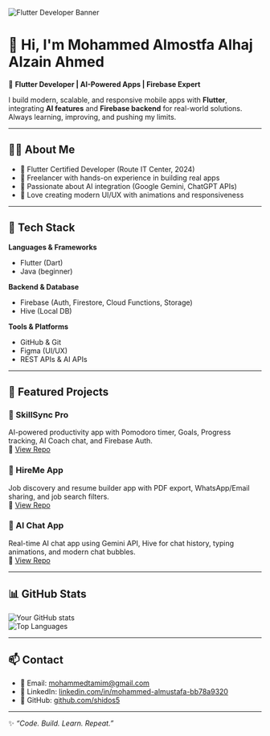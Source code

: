 <!-- Banner -->
![Flutter Developer Banner](assets/banner.png)

# 👋 Hi, I'm Mohammed Almostfa Alhaj Alzain Ahmed  

🚀 **Flutter Developer | AI-Powered Apps | Firebase Expert**  

I build modern, scalable, and responsive mobile apps with **Flutter**, integrating **AI features** and **Firebase backend** for real-world solutions.  
Always learning, improving, and pushing my limits.  

---

## 👨‍💻 About Me
- 🔹 Flutter Certified Developer (Route IT Center, 2024)  
- 🔹 Freelancer with hands-on experience in building real apps  
- 🔹 Passionate about AI integration (Google Gemini, ChatGPT APIs)  
- 🔹 Love creating modern UI/UX with animations and responsiveness  

---

## 🚀 Tech Stack
**Languages & Frameworks**  
- Flutter (Dart)  
- Java (beginner)  

**Backend & Database**  
- Firebase (Auth, Firestore, Cloud Functions, Storage)  
- Hive (Local DB)  

**Tools & Platforms**  
- GitHub & Git  
- Figma (UI/UX)  
- REST APIs & AI APIs  

---

## 📂 Featured Projects
### 📱 SkillSync Pro  
AI-powered productivity app with Pomodoro timer, Goals, Progress tracking, AI Coach chat, and Firebase Auth.  
🔗 [View Repo](https://github.com/shidos5/skillsync)

### 📱 HireMe App  
Job discovery and resume builder app with PDF export, WhatsApp/Email sharing, and job search filters.  
🔗 [View Repo](https://github.com/shidos5/hireme)

### 📱 AI Chat App  
Real-time AI chat app using Gemini API, Hive for chat history, typing animations, and modern chat bubbles.  
🔗 [View Repo](https://github.com/shidos5/ai_chat_app)

---

## 📊 GitHub Stats
![Your GitHub stats](https://github-readme-stats.vercel.app/api?username=shidos5&show_icons=true&theme=radical)  
![Top Languages](https://github-readme-stats.vercel.app/api/top-langs/?username=shidos5&layout=compact&theme=radical)

---

## 📫 Contact
- 📧 Email: mohammedtamim@gmail.com  
- 💼 LinkedIn: [linkedin.com/in/mohammed-almustafa-bb78a9320](https://www.linkedin.com/in/mohammed-almustafa-bb78a9320/)  
- 🐙 GitHub: [github.com/shidos5](https://github.com/shidos5)  

---

✨ *“Code. Build. Learn. Repeat.”*  
